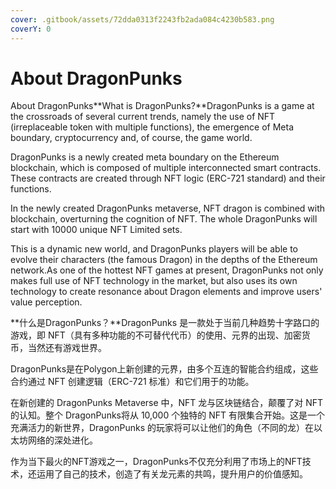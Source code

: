 ```yaml
---
cover: .gitbook/assets/72dda0313f2243fb2ada084c4230b583.png
coverY: 0
---
```


# About DragonPunks



About DragonPunks**What is DragonPunks?**DragonPunks is a game at the crossroads of several current trends, namely the use of NFT (irreplaceable token with multiple functions), the emergence of Meta boundary, cryptocurrency and, of course, the game world.

DragonPunks is a newly created meta boundary on the Ethereum blockchain, which is composed of multiple interconnected smart contracts. These contracts are created through NFT logic (ERC-721 standard) and their functions.

In the newly created DragonPunks metaverse, NFT dragon is combined with blockchain, overturning the cognition of NFT. The whole DragonPunks will start with 10000 unique NFT Limited sets.

This is a dynamic new world, and DragonPunks players will be able to evolve their characters (the famous Dragon) in the depths of the Ethereum network.As one of the hottest NFT games at present, DragonPunks not only makes full use of NFT technology in the market, but also uses its own technology to create resonance about Dragon elements and improve users' value perception.​

**什么是DragonPunks？**DragonPunks 是一款处于当前几种趋势十字路口的游戏，即 NFT（具有多种功能的不可替代代币）的使用、元界的出现、加密货币，当然还有游戏世界。

DragonPunks是在Polygon上新创建的元界，由多个互连的智能合约组成，这些合约通过 NFT 创建逻辑（ERC-721 标准）和它们用于的功能。

在新创建的 DragonPunks Metaverse 中，NFT 龙与区块链结合，颠覆了对 NFT 的认知。整个 DragonPunks将从 10,000 个独特的 NFT 有限集合开始。这是一个充满活力的新世界，DragonPunks 的玩家将可以让他们的角色（不同的龙）在以太坊网络的深处进化。

作为当下最火的NFT游戏之一，DragonPunks不仅充分利用了市场上的NFT技术，还运用了自己的技术，创造了有关龙元素的共鸣，提升用户的价值感知。
